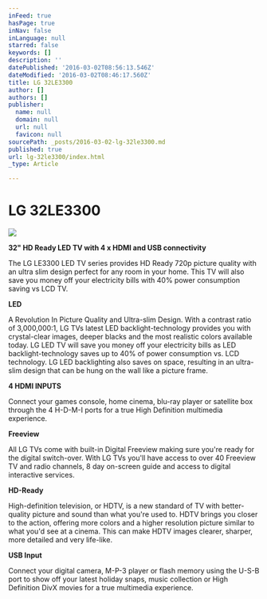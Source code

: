 ```yaml
---
inFeed: true
hasPage: true
inNav: false
inLanguage: null
starred: false
keywords: []
description: ''
datePublished: '2016-03-02T08:56:13.546Z'
dateModified: '2016-03-02T08:46:17.560Z'
title: LG 32LE3300
author: []
authors: []
publisher:
  name: null
  domain: null
  url: null
  favicon: null
sourcePath: _posts/2016-03-02-lg-32le3300.md
published: true
url: lg-32le3300/index.html
_type: Article

---
```

# LG 32LE3300
![](https://the-grid-user-content.s3-us-west-2.amazonaws.com/95c87d9e-184d-4519-a17c-3ab3d73a1896.jpg)

**32" HD Ready LED TV with 4 x HDMI and USB connectivity**

The LG LE3300 LED TV series provides HD Ready 720p picture quality with an ultra slim design perfect for any room in your home. This TV will also save you money off your electricity bills with 40% power consumption saving vs LCD TV.

**LED**

A Revolution In Picture Quality and Ultra-slim Design. With a contrast ratio of 3,000,000:1, LG TVs latest LED backlight-technology provides you with crystal-clear images, deeper blacks and the most realistic colors available today. LG LED TV will save you money off your electricity bills as LED backlight-technology saves up to 40% of power consumption vs. LCD technology. LG LED backlighting also saves on space, resulting in an ultra-slim design that can be hung on the wall like a picture frame.

**4 HDMI INPUTS**

Connect your games console, home cinema, blu-ray player or satellite box through the 4 H-D-M-I ports for a true High Definition multimedia experience.

**Freeview**

All LG TVs come with built-in Digital Freeview making sure you're ready for the digital switch-over. With LG TVs you'll have access to over 40 Freeview TV and radio channels, 8 day on-screen guide and access to digital interactive services.

**HD-Ready**

High-definition television, or HDTV, is a new standard of TV with better-quality picture and sound than what you're used to. HDTV brings you closer to the action, offering more colors and a higher resolution picture similar to what you'd see at a cinema. This can make HDTV images clearer, sharper, more detailed and very life-like.

**USB Input**

Connect your digital camera, M-P-3 player or flash memory using the U-S-B port to show off your latest holiday snaps, music collection or High Definition DivX movies for a true multimedia experience.